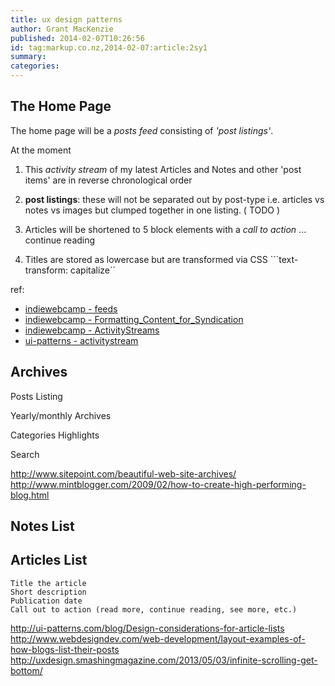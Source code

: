 ```yaml
---
title: ux design patterns
author: Grant MacKenzie
published: 2014-02-07T10:26:56
id: tag:markup.co.nz,2014-02-07:article:2sy1
summary:
categories:
---
```


The Home Page
-------------

The home page will be a  *posts feed* consisting of *'post listings'*.

At the moment

1. This *activity stream* of my latest Articles and Notes and other 'post items' are in reverse
chronological order
2. **post listings**:  these will not be separated out by post-type i.e. articles vs
notes vs images but clumped together in one listing. ( TODO )
3. Articles will be shortened to 5 block elements with a *call to action* ... continue reading

4. Titles are stored as lowercase  but are transformed via CSS ```text-transform: capitalize``

ref:

* [indiewebcamp - feeds](http://indiewebcamp.com/feeds)
* [indiewebcamp - Formatting_Content_for_Syndication](http://indiewebcamp.com/syndication_formats#Formatting_Content_for_Syndication)
* [indiewebcamp - ActivityStreams](http://indiewebcamp.com/ActivityStreams)
* [ui-patterns - activitystream](http://ui-patterns.com/patterns/activitystream)


Archives
--------



Posts Listing


Yearly/monthly Archives

Categories Highlights


Search




http://www.sitepoint.com/beautiful-web-site-archives/
http://www.mintblogger.com/2009/02/how-to-create-high-performing-blog.html



Notes List
-----------



Articles List
-------------

    Title the article
    Short description
    Publication date
    Call out to action (read more, continue reading, see more, etc.)


http://ui-patterns.com/blog/Design-considerations-for-article-lists
http://www.webdesigndev.com/web-development/layout-examples-of-how-blogs-list-their-posts
http://uxdesign.smashingmagazine.com/2013/05/03/infinite-scrolling-get-bottom/
